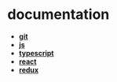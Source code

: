 # documentation


* **<a href="./pages/branches/readme.md">git</a>**
* **<a href="./pages/merge/readme.md">js</a>**
* **<a href="./pages/rebase/readme.md">typescript</a>**
* **<a href="./pages/reset-checkout/readme.md">react</a>**
* **<a href="./pages/cherry-pick/readme.md">redux</a>**

